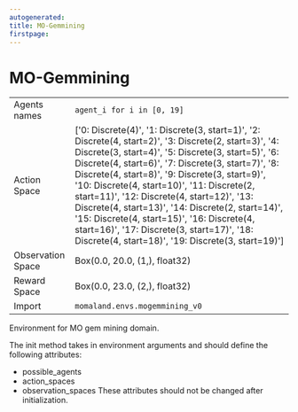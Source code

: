 ```yaml
---
autogenerated:
title: MO-Gemmining
firstpage:
---
```


# MO-Gemmining

|   |   |
|---|---|
| Agents names | `agent_i for i in [0, 19]` |
| Action Space | ['0: Discrete(4)', '1: Discrete(3, start=1)', '2: Discrete(4, start=2)', '3: Discrete(2, start=3)', '4: Discrete(3, start=4)', '5: Discrete(3, start=5)', '6: Discrete(4, start=6)', '7: Discrete(3, start=7)', '8: Discrete(4, start=8)', '9: Discrete(3, start=9)', '10: Discrete(4, start=10)', '11: Discrete(2, start=11)', '12: Discrete(4, start=12)', '13: Discrete(4, start=13)', '14: Discrete(2, start=14)', '15: Discrete(4, start=15)', '16: Discrete(4, start=16)', '17: Discrete(3, start=17)', '18: Discrete(4, start=18)', '19: Discrete(3, start=19)'] |
| Observation Space | Box(0.0, 20.0, (1,), float32) |
| Reward Space | Box(0.0, 23.0, (2,), float32) |
| Import | `momaland.envs.mogemmining_v0` |

Environment for MO gem mining domain.

The init method takes in environment arguments and should define the following attributes:
- possible_agents
- action_spaces
- observation_spaces
These attributes should not be changed after initialization.
